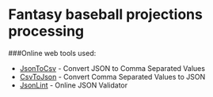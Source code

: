 # Fantasy baseball projections processing

###Online web tools used:

* [JsonToCsv] - Convert JSON to Comma Separated Values
* [CsvToJson] - Convert Comma Separated Values to JSON
* [JsonLint] - Online JSON Validator

[JsonToCsv]:http://konklone.io/json/
[CsvToJson]:http://shancarter.github.io/mr-data-converter/
[JSONLint]:http://jsonlint.com/